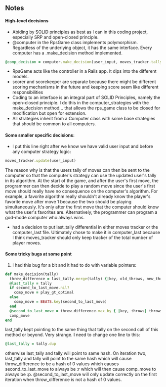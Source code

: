 ## Notes

#### High-level decisions
- Abiding by SOLID principles as best as I can in this coding project, especially SRP and open-closed principle.
- @computer in the RpsGame class implements polymorphism. Regardless of the underlying object, it has the same interface. Every computer has a .make_decision method implemented.

```ruby
@comp_decision = computer.make_decision(user_input, moves_tracker.tally)
```

- RpsGame acts like the controller in a Rails app. It dips into the different models.
- scorer and scorekeeper are separate because there might be different scoring mechanisms in the future and keeping score seem like different responsibilities
- Coding to an interface is an integral part of SOLID Principles, namely the open-closed principle. I do this in the computer_strategies with the make_decision method... that allows the rps_game class to be closed for modification but open for extension.
- All strategies inherit from a Computer class with some base strategies that should be common to all computers.


#### Some smaller specific decisions:
- I put this line right after we know we have valid user input and before any computer strategy logic:

```ruby
moves_tracker.update(user_input)
```

The reason why is that the users tally of moves can then be sent to the computer so that the computer's strategy can use the updated user's tally in its algorithm. At the start of the game, and after the user's first move, the programmer can then decide to play a random move since the user's first move should really have no consequence on the computer's algorithm. For example, a favorite algorithm really shouldn't already know the player's favorite move after move 1 because the two should be playing simultaneously. It's only after the first move that the computer should know what the user's favorites are. Alternatively, the programmer can program a god-mode computer who always wins.
- had a decision to put last_tally differential in either moves tracker or the computer_last file. Ultimately chose to make it in computer_last because I think moves_tracker should only keep tracker of the total number of player moves.



#### Some tricky bugs at some point
1. I had this bug for a bit and it had to do with variable pointers:

```ruby
def make_decision(tally)
  throw_difference = last_tally.merge(tally) {|key, old_throws, new_throws| new_throws - old_throws }
  @last_tally = tally
  if second_to_last_move.nil?
    comp_move = play_gt_optimal
  else
    comp_move = BEATS.key(second_to_last_move)
  end
  @second_to_last_move = throw_difference.max_by { |key, throws| throws }[0]
  comp_move
end
```

last_tally kept pointing to the same thing that tally on the second call of this method or beyond. Very strange. I need to change one line to this:
```ruby
@last_tally = tally.dup
```

otherwise last_tally and tally will point to same hash. On iteration two, last_tally and tally will point to the same hash which will cause throw_difference to be a hash of 0 values which causes second_to_last_move to always be :r which will then cause comp_move to always be :p. @second_to_last_move will only update correctly on the first iteration when throw_difference is not a hash of 0 values. 
